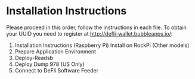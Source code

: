 # Installation Instructions 

Please proceed in this order, follow the instructions in each file. To obtain your UUID you need to register at http://defli-wallet.bubbleapps.io/: 

1) Installation Instructions (Raspberry Pi) Install on RockPi (Other models) 
2) Prepare Application Environment
3) Deploy-Readsb 
4) Deploy Dump 978 (US Only) 
5) Connect to DeFli Software Feeder
